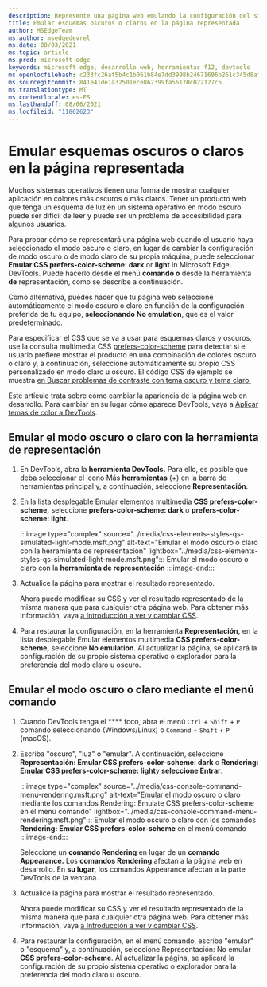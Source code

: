 ```yaml
---
description: Represente una página web emulando la configuración del sistema operativo o la configuración del explorador del esquema oscuro o claro del usuario, sin tener que cambiar la configuración de su propia máquina.  Use una consulta multimedia CSS para prefers-color-scheme, junto con una opción de representación DevTools.
title: Emular esquemas oscuros o claros en la página representada
author: MSEdgeTeam
ms.author: msedgedevrel
ms.date: 08/03/2021
ms.topic: article
ms.prod: microsoft-edge
keywords: microsoft edge, desarrollo web, herramientas f12, devtools
ms.openlocfilehash: c233fc26af5b4c1b061b84e7dd3998b24671696b261c345d8affa8f4b550e50d
ms.sourcegitcommit: 841e41de1a32501ece862399fa56170c022127c5
ms.translationtype: MT
ms.contentlocale: es-ES
ms.lasthandoff: 08/06/2021
ms.locfileid: "11802623"
---
```

# <a name="emulate-dark-or-light-schemes-in-the-rendered-page"></a>Emular esquemas oscuros o claros en la página representada

Muchos sistemas operativos tienen una forma de mostrar cualquier aplicación en colores más oscuros o más claros.  Tener un producto web que tenga un esquema de luz en un sistema operativo en modo oscuro puede ser difícil de leer y puede ser un problema de accesibilidad para algunos usuarios.  

Para probar cómo se representará una página web cuando el usuario haya seleccionado el modo oscuro o claro, en lugar de cambiar la configuración de modo oscuro o de modo claro de su propia máquina, puede seleccionar **Emular CSS prefers-color-scheme: dark** or **light** in Microsoft Edge DevTools.  Puede hacerlo desde el menú **comando o** desde la herramienta **de** representación, como se describe a continuación.

Como alternativa, puedes hacer que tu página web seleccione automáticamente el modo oscuro o claro en función de la configuración preferida de tu equipo, **seleccionando No emulation**, que es el valor predeterminado.

Para especificar el CSS que se va a usar para esquemas claros y oscuros, use la consulta multimedia CSS [prefers-color-scheme][MDNPrefersColorScheme] para detectar si el usuario prefiere mostrar el producto en una combinación de colores oscuro o claro y, a continuación, seleccione automáticamente su propio CSS personalizado en modo claro u oscuro.  El código CSS de ejemplo se muestra [en Buscar problemas de contraste con tema oscuro y tema claro.](test-dark-mode.md)

Este artículo trata sobre cómo cambiar la apariencia de la página web en desarrollo.  Para cambiar en su lugar cómo aparece DevTools, vaya a [Aplicar temas de color a DevTools][DevtoolsCustomizeTheme].


## <a name="emulating-dark-or-light-mode-using-the-rendering-tool"></a>Emular el modo oscuro o claro con la herramienta de representación

1.  En DevTools, abra la **herramienta DevTools.**  Para ello, es posible que deba seleccionar el icono Más **herramientas** (+) en la barra de herramientas principal y, a continuación, seleccione **Representación**.

1.  En la lista desplegable Emular elementos multimedia **CSS prefers-color-scheme,** seleccione **prefers-color-scheme: dark** o **prefers-color-scheme: light**.

    :::image type="complex" source="../media/css-elements-styles-qs-simulated-light-mode.msft.png" alt-text="Emular el modo oscuro o claro con la herramienta de representación" lightbox="../media/css-elements-styles-qs-simulated-light-mode.msft.png":::
       Emular el modo oscuro o claro con la **herramienta de representación**
    :::image-end:::  

1.  Actualice la página para mostrar el resultado representado.

    Ahora puede modificar su CSS y ver el resultado representado de la misma manera que para cualquier otra página web.  Para obtener más información, vaya [a Introducción a ver y cambiar CSS][DevtoolsCssIndex].  

1.  Para restaurar la configuración, en la herramienta **Representación,** en la lista desplegable Emular elementos multimedia **CSS prefers-color-scheme,** seleccione **No emulation**.  Al actualizar la página, se aplicará la configuración de su propio sistema operativo o explorador para la preferencia del modo claro u oscuro.


## <a name="emulating-dark-or-light-mode-using-the-command-menu"></a>Emular el modo oscuro o claro mediante el menú comando

1.  Cuando DevTools tenga el **** foco, abra el menú `Ctrl` + `Shift` + `P` comando seleccionando \(Windows/Linux\) o `Command` + `Shift` + `P` \(macOS\).  

1.  Escriba "oscuro", "luz" o "emular".  A continuación, seleccione **Representación: Emular CSS prefers-color-scheme: dark** o **Rendering: Emular CSS prefers-color-scheme: light**y **seleccione Entrar**.

    :::image type="complex" source="../media/css-console-command-menu-rendering.msft.png" alt-text="Emular el modo oscuro o claro mediante los comandos Rendering: Emulate CSS prefers-color-scheme en el menú comando" lightbox="../media/css-console-command-menu-rendering.msft.png":::
        Emular el modo oscuro o claro con los comandos **Rendering: Emular CSS prefers-color-scheme** en el menú comando
    :::image-end:::  

    Seleccione un **comando Rendering** en lugar de un **comando Appearance.**  Los **comandos Rendering** afectan a la página web en desarrollo.  En **su lugar,** los comandos Appearance afectan a la parte DevTools de la ventana.

1.  Actualice la página para mostrar el resultado representado.
   
    Ahora puede modificar su CSS y ver el resultado representado de la misma manera que para cualquier otra página web.  Para obtener más información, vaya [a Introducción a ver y cambiar CSS][DevtoolsCssIndex].  

1.  Para restaurar la configuración, en el menú comando, escriba "emular" o "esquema" y, a continuación, seleccione Representación: No emular **CSS prefers-color-scheme**.  Al actualizar la página, se aplicará la configuración de su propio sistema operativo o explorador para la preferencia del modo claro u oscuro.


<!-- links -->  
[DevtoolsIndex]: ../index.md "Microsoft Edge (Chromium) Developer Tools | Microsoft Docs"  
[DevtoolsCustomizeTheme]: ../customize/theme.md "Aplicar temas de color a DevTools | Microsoft Docs"
[DevtoolsCssIndex]: ../css/index.md "Introducción a la visualización y cambio de css | Microsoft Docs"  
<!-- external links -->
[MDNPrefersColorScheme]: https://developer.mozilla.org/docs/Web/CSS/@media/prefers-color-scheme "prefers-color-scheme | MDN"  
